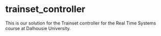 # trainset_controller
This is our solution for the Trainset controller for the Real Time Systems course at Dalhousie University.
